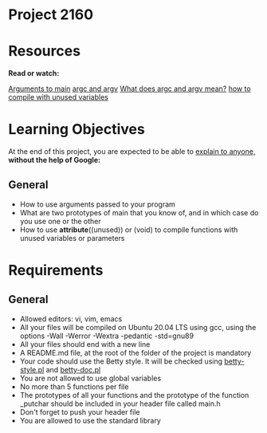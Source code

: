 # Project 2160


# Resources

**Read or watch:**

[Arguments to main](https://intranet.atlasschool.com/rltoken/ro9HSskzyAhNpzdcVhdVWw)
[argc and argv](https://intranet.atlasschool.com/rltoken/zjdRHZTL-ImDCnGuMfHYfA)
[What does argc and argv mean?](https://intranet.atlasschool.com/rltoken/RT0y1HPM-AChT_JQedpdaA)
[how to compile with unused variables](https://intranet.atlasschool.com/rltoken/GvQNF9qKoUuY1t0U1AsetA)


# Learning Objectives

At the end of this project, you are expected to be able to [explain to anyone,](https://intranet.atlasschool.com/rltoken/mixi0RLDGmKIaS1nqcn0xg)
**without the help of Google:**


## General

* How to use arguments passed to your program
* What are two prototypes of main that you know of, and in which case do you
  use one or the other
* How to use __attribute__((unused)) or (void) to compile functions with unused
  variables or parameters


# Requirements


## General

* Allowed editors: vi, vim, emacs
* All your files will be compiled on Ubuntu 20.04 LTS using gcc, using the
  options -Wall -Werror -Wextra -pedantic -std=gnu89
* All your files should end with a new line
* A README.md file, at the root of the folder of the project is mandatory
* Your code should use the Betty style. It will be checked using 
  [betty-style.pl](https://github.com/hs-hq/Betty/blob/master/betty-style.pl) and [betty-doc.pl](https://github.com/hs-hq/Betty/blob/master/betty-doc.pl)
* You are not allowed to use global variables
* No more than 5 functions per file
* The prototypes of all your functions and the prototype of the function
  \_putchar should be included in your header file called main.h
* Don't forget to push your header file
* You are allowed to use the standard library
